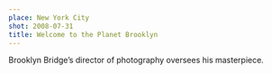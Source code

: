 ```yaml
---
place: New York City
shot: 2008-07-31
title: Welcome to the Planet Brooklyn
---
```


Brooklyn Bridge’s director of photography oversees his masterpiece.

